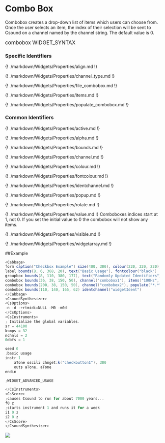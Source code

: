 # Combo Box

Combobox creates a drop-down list of items which users can choose from. Once the user selects an item, the index of their selection will be sent to Csound on a channel named by the channel string. The default value is 0.


<big></pre>
combobox WIDGET_SYNTAX
</pre></big>

### Specific Identifiers

{! ./markdown/Widgets/Properties/align.md !} 

{! ./markdown/Widgets/Properties/channel_type.md !} 

{! ./markdown/Widgets/Properties/file_combobox.md !} 

{! ./markdown/Widgets/Properties/items.md !} 

{! ./markdown/Widgets/Properties/populate_combobox.md !} 


### Common Identifiers
{! ./markdown/Widgets/Properties/active.md !}   

{! ./markdown/Widgets/Properties/alpha.md !}  

{! ./markdown/Widgets/Properties/bounds.md !}   

{! ./markdown/Widgets/Properties/channel.md !} 

{! ./markdown/Widgets/Properties/colour.md !}   

{! ./markdown/Widgets/Properties/fontcolour.md !}  

{! ./markdown/Widgets/Properties/identchannel.md !}  

{! ./markdown/Widgets/Properties/popup.md !}  

{! ./markdown/Widgets/Properties/rotate.md !}   

{! ./markdown/Widgets/Properties/value.md !}  Comboboxes indices start at 1, not 0. If you set the initial value to 0 the combobox will not show any items.  

{! ./markdown/Widgets/Properties/visible.md !}   

{! ./markdown/Widgets/Properties/widgetarray.md !}  

<!--(End of identifiers)/-->

##Example
<!--(Widget Example)/-->
```csharp
<Cabbage>
form caption("Checkbox Example") size(400, 300), colour(220, 220, 220), pluginID("def1")
label bounds(8, 6, 368, 20), text("Basic Usage"), fontcolour("black")
groupbox bounds(8, 110, 380, 177), text("Randomly Updated Identifiers")
combobox bounds(36, 38, 150, 50), channel("combobox1"), items("100Hz", "200Hz", "300Hz")
combobox bounds(200, 38, 150, 50), channel("combobox2"), populate("*.*", ".")
combobox bounds(110, 140, 165, 62) identchannel("widgetIdent")
</Cabbage>
<CsoundSynthesizer>
<CsOptions>
-n -d -+rtmidi=NULL -M0 -m0d 
</CsOptions>
<CsInstruments>
; Initialize the global variables. 
sr = 44100
ksmps = 32
nchnls = 2
0dbfs = 1

seed 0 
;basic usage
instr 1
    aTone oscili chnget:k("checkbutton1"), 300
    outs aTone, aTone    
endin

;WIDGET_ADVANCED_USAGE

</CsInstruments>
<CsScore>
;causes Csound to run for about 7000 years...
f0 z
;starts instrument 1 and runs it for a week
i1 0 z
i2 0 z
</CsScore>
</CsoundSynthesizer>
```
<!--(End Widget Example)/-->

![](../images/comboboxExample.png)